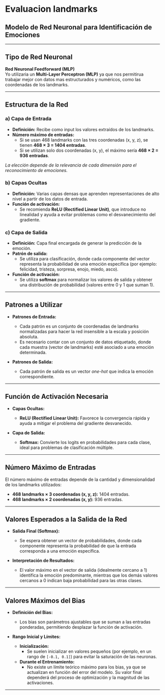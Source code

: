 
# Evaluacion landmarks

## Modelo de Red Neuronal para Identificación de Emociones

---

## Tipo de Red Neuronal

**Red Neuronal Feedforward (MLP)**  
Yo utilizaria un **Multi-Layer Perceptron (MLP)** ya que nos permitirua trabajar mejor con datos mas estructurados y numéricos, como las coordenadas de los landmarks.

---

## Estructura de la Red

### a) Capa de Entrada
- **Definición:** Recibe como input los valores extraídos de los landmarks.
- **Número máximo de entradas:**  
  - Si se usan 468 landmarks con las tres coordenadas (x, y, z), se tienen **468 × 3 = 1404 entradas**.
  - Si se utilizan solo dos coordenadas (x, y), el máximo sería **468 × 2 = 936 entradas**.
  
*La elección depende de la relevancia de cada dimensión para el reconocimiento de emociones.*

### b) Capas Ocultas
- **Definición:** Varias capas densas que aprenden representaciones de alto nivel a partir de los datos de entrada.
- **Función de activación:**  
  - Se recomienda **ReLU (Rectified Linear Unit)**, que introduce no linealidad y ayuda a evitar problemas como el desvanecimiento del gradiente.

### c) Capa de Salida
- **Definición:** Capa final encargada de generar la predicción de la emoción.
- **Patrón de salida:**  
  - Se utiliza para clasificación, donde cada componente del vector representa la probabilidad de una emoción específica (por ejemplo: felicidad, tristeza, sorpresa, enojo, miedo, asco).
- **Función de activación:**  
  - Se utiliza **softmax** para normalizar los valores de salida y obtener una distribución de probabilidad (valores entre 0 y 1 que suman 1).

---

## Patrones a Utilizar

- **Patrones de Entrada:**  
  - Cada patrón es un conjunto de coordenadas de landmarks normalizadas para hacer la red insensible a la escala y posición absoluta.
  - Es necesario contar con un conjunto de datos etiquetado, donde cada muestra (vector de landmarks) esté asociado a una emoción determinada.
  
- **Patrones de Salida:**  
  - Cada patrón de salida es un vector *one-hot* que indica la emoción correspondiente.  

---

## Función de Activación Necesaria

- **Capas Ocultas:**  
  - **ReLU (Rectified Linear Unit):** Favorece la convergencia rápida y ayuda a mitigar el problema del gradiente desvanecido.
  
- **Capa de Salida:**  
  - **Softmax:** Convierte los logits en probabilidades para cada clase, ideal para problemas de clasificación múltiple.

---

## Número Máximo de Entradas

El número máximo de entradas depende de la cantidad y dimensionalidad de los landmarks utilizados:
- **468 landmarks × 3 coordenadas (x, y, z):** 1404 entradas.
- **468 landmarks × 2 coordenadas (x, y):** 936 entradas.

---

## Valores Esperados a la Salida de la Red

- **Salida Final (Softmax):**  
  - Se espera obtener un vector de probabilidades, donde cada componente representa la probabilidad de que la entrada corresponda a una emoción específica.

- **Interpretación de Resultados:**  
  - El valor máximo en el vector de salida (idealmente cercano a 1) identifica la emoción predominante, mientras que los demás valores cercanos a 0 indican baja probabilidad para las otras clases.

---

## Valores Máximos del Bias

- **Definición del Bias:**  
  - Los bias son parámetros ajustables que se suman a las entradas ponderadas, permitiendo desplazar la función de activación.

- **Rango Inicial y Límites:**
  - **Inicialización:**  
    - Se suelen inicializar en valores pequeños (por ejemplo, en un rango de `[-0.1, 0.1]`) para evitar la saturación de las neuronas.
  - **Durante el Entrenamiento:**  
    - No existe un límite teórico máximo para los bias, ya que se actualizan en función del error del modelo. Su valor final dependerá del proceso de optimización y la magnitud de las activaciones.

---


